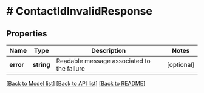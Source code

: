 # # ContactIdInvalidResponse

## Properties

Name | Type | Description | Notes
------------ | ------------- | ------------- | -------------
**error** | **string** | Readable message associated to the failure | [optional]

[[Back to Model list]](../../README.md#models) [[Back to API list]](../../README.md#endpoints) [[Back to README]](../../README.md)
